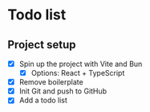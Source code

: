 # Todo list

## Project setup

- [x] Spin up the project with Vite and Bun
  - [x] Options: React + TypeScript
- [x] Remove boilerplate
- [x] Init Git and push to GitHub
- [x] Add a todo list
